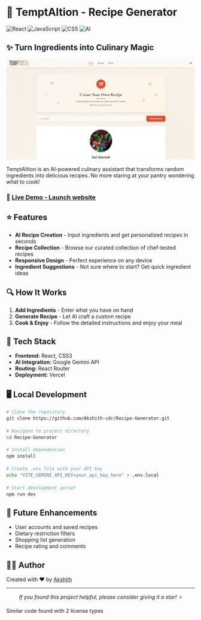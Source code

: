 # 🍲 TemptAItion - Recipe Generator

![React](https://img.shields.io/badge/React-20232A?style=for-the-badge&logo=react&logoColor=61DAFB)
![JavaScript](https://img.shields.io/badge/JavaScript-F7DF1E?style=for-the-badge&logo=javascript&logoColor=black)
![CSS](https://img.shields.io/badge/CSS3-1572B6?style=for-the-badge&logo=css3&logoColor=white)
![AI](https://img.shields.io/badge/AI-Gemini-4285F4?style=for-the-badge&logo=google&logoColor=white)

## ✨ Turn Ingredients into Culinary Magic

<p align="center">
  <img src="./src/assets/dashboard-screenshot.png" alt="TemptAItion Dashboard" width="600">
</p>

TemptAItion is an AI-powered culinary assistant that transforms random ingredients into delicious recipes. No more staring at your pantry wondering what to cook!

### 🚀 [Live Demo - Launch website](https://recipe-generator-ashy.vercel.app/)

## ⭐ Features

- **AI Recipe Creation** - Input ingredients and get personalized recipes in seconds
- **Recipe Collection** - Browse our curated collection of chef-tested recipes
- **Responsive Design** - Perfect experience on any device
- **Ingredient Suggestions** - Not sure where to start? Get quick ingredient ideas

## 🔍 How It Works

1. **Add Ingredients** - Enter what you have on hand
2. **Generate Recipe** - Let AI craft a custom recipe
3. **Cook & Enjoy** - Follow the detailed instructions and enjoy your meal

## 🔧 Tech Stack

- **Frontend:** React, CSS3
- **AI Integration:** Google Gemini API
- **Routing:** React Router
- **Deployment:** Vercel

## 🖥️ Local Development

```bash
# Clone the repository
git clone https://github.com/Akshith-cdr/Recipe-Generator.git

# Navigate to project directory
cd Recipe-Generator

# Install dependencies
npm install

# Create .env file with your API key
echo "VITE_GEMINI_API_KEY=your_api_key_here" > .env.local

# Start development server
npm run dev
```

## 🔮 Future Enhancements

- User accounts and saved recipes
- Dietary restriction filters
- Shopping list generation
- Recipe rating and comments

## 👨‍💻 Author

Created with ❤️ by [Akshith](https://github.com/Akshith-cdr)

---

<p align="center">
  <i>If you found this project helpful, please consider giving it a star! ⭐</i>
</p>

Similar code found with 2 license types
